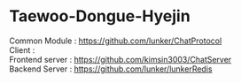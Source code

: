 # Taewoo-Dongue-Hyejin

Common Module : https://github.com/lunker/ChatProtocol  
Client :   
Frontend server : https://github.com/kimsin3003/ChatServer  
Backend Server : https://github.com/lunker/lunkerRedis

